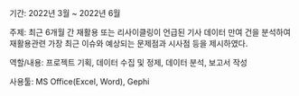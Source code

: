 기간: 2022년 3월 ~ 2022년 6월

주제: 최근 6개월 간 재활용 또는 리사이클링이 언급된 기사 데이터 만여 건을 분석하여 재활용관련 가장 최근 이슈와 예상되는 문제점과 시사점 등을 제시하였다.  

역할/내용: 프로젝트 기획, 데이터 수집 및 정제, 데이터 분석, 보고서 작성 

사용툴: MS Office(Excel, Word), Gephi
